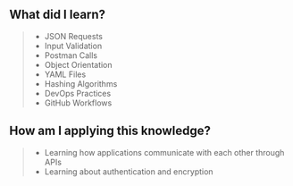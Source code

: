 ## What did I learn?
> - JSON Requests
> - Input Validation
> - Postman Calls
> - Object Orientation
> - YAML Files
> - Hashing Algorithms
> - DevOps Practices
> - GitHub Workflows
## How am I applying this knowledge?
> - Learning how applications communicate with each other through APIs
> - Learning about authentication and encryption
